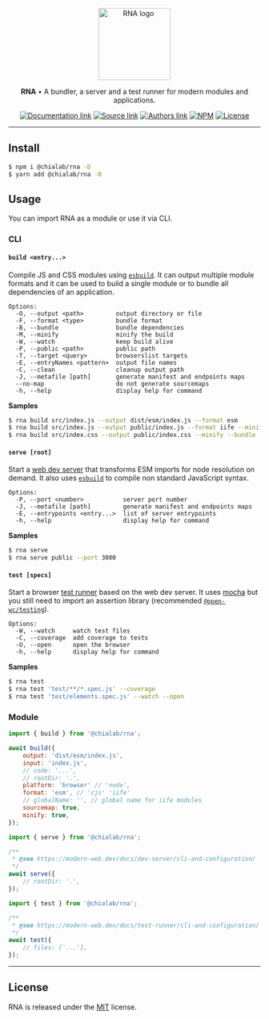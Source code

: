 <p align="center">
    <a href="https://www.chialab.io/p/rna">
        <img alt="RNA logo" width="144" height="144" src="https://raw.githack.com/chialab/rna/main/logo.svg" />
    </a>
</p>

<p align="center">
    <strong>RNA</strong> • A bundler, a server and a test runner for modern modules and applications.
</p>

<p align="center">
    <a href="https://www.chialab.io/p/rna"><img alt="Documentation link" src="https://img.shields.io/badge/Docs-chialab.io-lightgrey.svg?style=flat-square"></a>
    <a href="https://github.com/chialab/rna"><img alt="Source link" src="https://img.shields.io/badge/Source-GitHub-lightgrey.svg?style=flat-square"></a>
    <a href="https://www.chialab.it"><img alt="Authors link" src="https://img.shields.io/badge/Authors-Chialab-lightgrey.svg?style=flat-square"></a>
    <a href="https://www.npmjs.com/package/@chialab/rna"><img alt="NPM" src="https://img.shields.io/npm/v/@chialab/rna.svg?style=flat-square"></a>
    <a href="https://github.com/chialab/rna/blob/master/LICENSE"><img alt="License" src="https://img.shields.io/npm/l/@chialab/rna.svg?style=flat-square"></a>
</p>

---

## Install

```sh
$ npm i @chialab/rna -D
$ yarn add @chialab/rna -D
```

## Usage

You can import RNA as a module or use it via CLI.

### CLI

#### `build <entry...>`

Compile JS and CSS modules using [`esbuild`](https://esbuild.github.io/). It can output multiple module formats and it can be used to build a single module or to bundle all dependencies of an application.

```
Options:
  -O, --output <path>         output directory or file
  -F, --format <type>         bundle format
  -B, --bundle                bundle dependencies
  -M, --minify                minify the build
  -W, --watch                 keep build alive
  -P, --public <path>         public path
  -T, --target <query>        browserslist targets
  -E, --entryNames <pattern>  output file names
  -C, --clean                 cleanup output path
  -J, --metafile [path]       generate manifest and endpoints maps
  --no-map                    do not generate sourcemaps
  -h, --help                  display help for command
```

**Samples**

```sh
$ rna build src/index.js --output dist/esm/index.js --format esm
$ rna build src/index.js --output public/index.js --format iife --minify --bundle
$ rna build src/index.css --output public/index.css --minify --bundle
```

#### `serve [root]`

Start a [web dev server](https://modern-web.dev/docs/dev-server/overview/) that transforms ESM imports for node resolution on demand. It also uses [`esbuild`](https://esbuild.github.io/) to compile non standard JavaScript syntax.

```
Options:
  -P, --port <number>           server port number
  -J, --metafile [path]         generate manifest and endpoints maps
  -E, --entrypoints <entry...>  list of server entrypoints
  -h, --help                    display help for command
```

**Samples**

```sh
$ rna serve
$ rna serve public --port 3000
```

#### `test [specs]`

Start a browser [test runner](https://modern-web.dev/docs/test-runner/overview/) based on the web dev server. It uses [mocha](https://mochajs.org/) but you still need to import an assertion library (recommended [`@open-wc/testing`](https://open-wc.org/docs/testing/testing-package/)).

```
Options:
  -W, --watch     watch test files
  -C, --coverage  add coverage to tests
  -O, --open      open the browser
  -h, --help      display help for command
```

**Samples**

```sh
$ rna test
$ rna test 'test/**/*.spec.js' --coverage
$ rna test 'test/elements.spec.js' --watch --open
```

### Module

```js
import { build } from '@chialab/rna';

await build({
    output: 'dist/esm/index.js',
    input: 'index.js',
    // code: '...',
    // rootDir: '.',
    platform: 'browser' // 'node',
    format: 'esm', // 'cjs' 'iife'
    // globalName: '', // global name for iife modules
    sourcemap: true,
    minify: true,
});
```

```js
import { serve } from '@chialab/rna';

/**
 * @see https://modern-web.dev/docs/dev-server/cli-and-configuration/
 */
await serve({
    // rootDir: '.',
});
```

```js
import { test } from '@chialab/rna';

/**
 * @see https://modern-web.dev/docs/test-runner/cli-and-configuration/
 */
await test({
    // files: ['...'],
});
```

---

## License

RNA is released under the [MIT](https://github.com/chialab/rna/blob/master/LICENSE) license.
